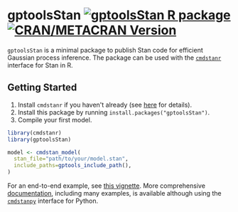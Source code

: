 # gptoolsStan [![gptoolsStan R package](https://github.com/onnela-lab/gptoolsStan/actions/workflows/main.yml/badge.svg)](https://github.com/onnela-lab/gptoolsStan/actions/workflows/main.yml) [![CRAN/METACRAN Version](https://img.shields.io/cran/v/gptoolsStan)](https://cran.r-project.org/package=gptoolsStan)

`gptoolsStan` is a minimal package to publish Stan code for efficient Gaussian process inference. The package can be used with the [`cmdstanr`](https://mc-stan.org/cmdstanr/) interface for Stan in R.

## Getting Started

1. Install `cmdstanr` if you haven't already (see [here](https://mc-stan.org/cmdstanr/#installation) for details).
2. Install this package by running `install.packages("gptoolsStan")`.
3. Compile your first model.
```r
library(cmdstanr)
library(gptoolsStan)

model <- cmdstan_model(
  stan_file="path/to/your/model.stan",
  include_paths=gptools_include_path(),
)
```

For an end-to-end example, see [this vignette](vignettes/getting_started.Rmd). More comprehensive [documentation](http://gptools-stan.readthedocs.io/), including many examples, is available although using the [`cmdstanpy`](https://mc-stan.org/cmdstanpy/) interface for Python.
